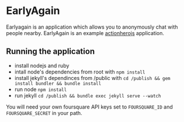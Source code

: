 # EarlyAgain

Earlyagain is an application which allows you to anonymously chat with people nearby.
EarlyAgain is an example [actionherojs](www.actionherojs.com) application.

## Running the application

- install nodejs and ruby
- intall node's dependencies from root with `npm install`
- install jekyll's dependinces from /public with `cd /publish && gem install bundler && bundle install`
- run node `npm install`
- run jekyll `cd /publish && bundle exec jekyll serve --watch`

You will need your own foursquare API keys set to `FOURSQUARE_ID` and `FOURSQUARE_SECRET` in your path.